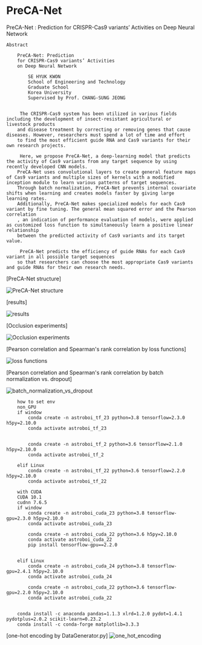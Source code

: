 # PreCA-Net
PreCA-Net : Prediction for CRISPR-Cas9 variants’ Activities on Deep Neural Network

    
    
    Abstract

        PreCA-Net: Prediction
        for CRISPR-Cas9 variants’ Activities
        on Deep Neural Network
                    
            SE HYUK KWON
            School of Engineering and Technology
            Graduate School
            Korea University
            Supervised by Prof. CHANG-SUNG JEONG


         The CRISPR-Cas9 system has been utilized in various fields including the development of insect-resistant agricultural or livestock products 
        and disease treatment by correcting or removing genes that cause diseases. However, researchers must spend a lot of time and effort 
        to find the most efficient guide RNA and Cas9 variants for their own research projects.
        
         Here, we propose PreCA-Net, a deep-learning model that predicts the activity of Cas9 variants from any target sequence by using recently developed CNN models. 
        PreCA-Net uses convolutional layers to create general feature maps of Cas9 variants and multiple sizes of kernels with a modified inception module to learn various patterns of target sequences. 
        Through batch normalization, PreCA-Net prevents internal covariate shifts when learning and creates models faster by giving large learning rates. 
        Additionally, PreCA-Net makes specialized models for each Cas9 variant by fine tuning. The general mean squared error and the Pearson correlation
        , an indication of performance evaluation of models, were applied as customized loss function to simultaneously learn a positive linear relationship 
        between the predicted activity of Cas9 variants and its target value.
        
         PreCA-Net predicts the efficiency of guide RNAs for each Cas9 variant in all possible target sequences 
        so that researchers can choose the most appropriate Cas9 variants and guide RNAs for their own research needs. 

    
    
[PreCA-Net structure]

![PreCA-Net structure](./etc/figure_3_2_PreCA-Net_structure.png)



[results]

![results](./etc/figure_4_5.png)



[Occlusion experiments]

![Occlusion experiments](./etc/occ.png)



[Pearson correlation and Spearman's rank correlation by loss functions]

![loss functions](./etc/loss.PNG)



[Pearson correlation and Spearman's rank correlation by batch normalization vs. dropout]

![batch_normalization_vs_dropout](./etc/BN_drp_big.png)




    
        how to set env
        non_GPU
        if window
            conda create -n astroboi_tf_23 python=3.8 tensorflow=2.3.0 h5py=2.10.0
            conda activate astroboi_tf_23
        
        
            conda create -n astroboi_tf_2 python=3.6 tensorflow=2.1.0 h5py=2.10.0
            conda activate astroboi_tf_2
        
        elif Linux
            conda create -n astroboi_tf_22 python=3.6 tensorflow=2.2.0 h5py=2.10.0
            conda activate astroboi_tf_22
        
        with CUDA
        CUDA 10.1
        cudnn 7.6.5
        if window
            conda create -n astroboi_cuda_23 python=3.8 tensorflow-gpu=2.3.0 h5py=2.10.0
            conda activate astroboi_cuda_23
        
            conda create -n astroboi_cuda_22 python=3.6 h5py=2.10.0
            conda activate astroboi_cuda_22
            pip install tensorflow-gpu==2.2.0
        
        
        elif Linux
            conda create -n astroboi_cuda_24 python=3.8 tensorflow-gpu=2.4.1 h5py=2.10.0
            conda activate astroboi_cuda_24
        
            conda create -n astroboi_cuda_22 python=3.6 tensorflow-gpu=2.2.0 h5py=2.10.0
            conda activate astroboi_cuda_22
        
        
        conda install -c anaconda pandas=1.1.3 xlrd=1.2.0 pydot=1.4.1 pydotplus=2.0.2 scikit-learn=0.23.2
        conda install -c conda-forge matplotlib=3.3.3


[one-hot encoding by DataGenerator.py]
![one_hot_encoding](./etc/figure_3_3_one_hot_encoding.png)